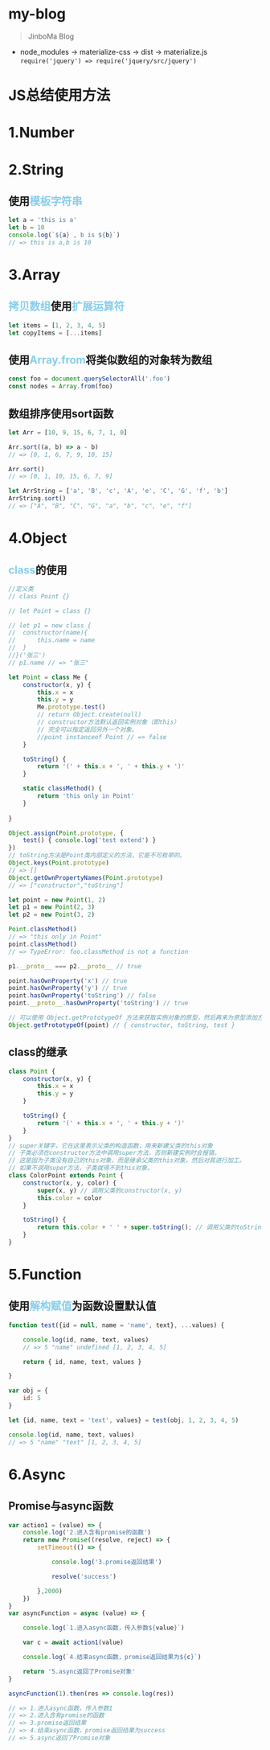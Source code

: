 # my-blog

> JinboMa Blog

- node_modules -> materialize-css -> dist -> materialize.js `require('jquery') => require('jquery/src/jquery')`

# JS总结使用方法

# 1.Number

# 2.String

## 使用<font color=skyblue>模板字符串</font>

```javascript
let a = 'this is a'
let b = 10
console.log(`${a} , b is ${b}`)
// => this is a,b is 10
```

# 3.Array

## <font color=skyblue>拷贝数组</font>使用<font color=skyblue>扩展运算符</font>

```javascript
let items = [1, 2, 3, 4, 5]
let copyItems = [...items]
```

## 使用<font color=skyblue>Array.from</font>将类似数组的对象转为数组

```javascript
const foo = document.querySelectorAll('.foo')
const nodes = Array.from(foo)
```

## 数组排序使用sort函数

```javascript
let Arr = [10, 9, 15, 6, 7, 1, 0]

Arr.sort((a, b) => a - b)
// => [0, 1, 6, 7, 9, 10, 15]

Arr.sort()
// => [0, 1, 10, 15, 6, 7, 9]
```

```javascript
let ArrString = ['a', 'B', 'c', 'A', 'e', 'C', 'G', 'f', 'b']
ArrString.sort()
// => ["A", "B", "C", "G", "a", "b", "c", "e", "f"]
```

# 4.Object

## <font color=skyblue>class</font>的使用

```javascript
//定义类
// class Point {}

// let Point = class {}

// let p1 = new class {
//  constructor(name){
//      this.name = name
//  }    
//}('张三')
// p1.name // => "张三"

let Point = class Me {
    constructor(x, y) {
        this.x = x
        this.y = y
        Me.prototype.test()
        // return Object.create(null)
        // constructor方法默认返回实例对象（即this）
        // 完全可以指定返回另外一个对象。
        //point instanceof Point // => false
    }

    toString() {
        return '(' + this.x + ', ' + this.y + ')'
    }

    static classMethod() {
        return 'this only in Point'
    }
    
}

Object.assign(Point.prototype, {
    test() { console.log('test extend') }
})
// toString方法是Point类内部定义的方法，它是不可枚举的。
Object.keys(Point.prototype)
// => []
Object.getOwnPropertyNames(Point.prototype)
// => ["constructor","toString"]

let point = new Point(1, 2)
let p1 = new Point(2, 3)
let p2 = new Point(3, 2)

Point.classMethod()
// => "this only in Point"
point.classMethod()
// => TypeError: foo.classMethod is not a function

p1.__proto__ === p2.__proto__ // true

point.hasOwnProperty('x') // true
point.hasOwnProperty('y') // true
point.hasOwnProperty('toString') // false
point.__proto__.hasOwnProperty('toString') // true

// 可以使用 Object.getPrototypeOf 方法来获取实例对象的原型，然后再来为原型添加方法/属性
Object.getPrototypeOf(point) // { constructor, toString, test }
```

## class的继承

```javascript
class Point {
    constructor(x, y) {
        this.x = x
        this.y = y
    }

    toString() {
        return '(' + this.x + ', ' + this.y + ')'
    }
}
// super关键字，它在这里表示父类的构造函数，用来新建父类的this对象
// 子类必须在constructor方法中调用super方法，否则新建实例时会报错。
// 这是因为子类没有自己的this对象，而是继承父类的this对象，然后对其进行加工。
// 如果不调用super方法，子类就得不到this对象。
class ColorPoint extends Point {
    constructor(x, y, color) {
        super(x, y) // 调用父类的constructor(x, y)
        this.color = color
    }

    toString() {
        return this.color + ' ' + super.toString(); // 调用父类的toString()
    }
}
```

# 5.Function

## 使用<font color=skyblue>解构赋值</font>为函数设置默认值

```javascript
function test({id = null, name = 'name', text}, ...values) {

    console.log(id, name, text, values)
    // => 5 "name" undefined [1, 2, 3, 4, 5]

    return { id, name, text, values }

}

var obj = {
    id: 5
}

let {id, name, text = 'text', values} = test(obj, 1, 2, 3, 4, 5)

console.log(id, name, text, values)
// => 5 "name" "text" [1, 2, 3, 4, 5]
```

# 6.Async

## Promise与async函数

```javascript
var action1 = (value) => {
    console.log('2.进入含有promise的函数')
    return new Promise((resolve, reject) => {
        setTimeout(() => {

            console.log('3.promise返回结果')

            resolve('success')

        },2000)
    })
}
var asyncFunction = async (value) => {

    console.log(`1.进入async函数，传入参数${value}`)

    var c = await action1(value)

    console.log(`4.结束async函数，promise返回结果为${c}`)

    return '5.async返回了Promise对象'
}

asyncFunction(1).then(res => console.log(res))

// => 1.进入async函数，传入参数1
// => 2.进入含有promise的函数
// => 3.promise返回结果
// => 4.结束async函数，promise返回结果为success
// => 5.async返回了Promise对象
```
